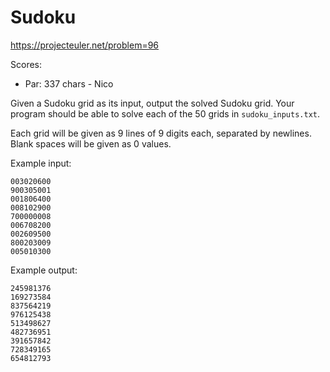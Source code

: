 # Sudoku

https://projecteuler.net/problem=96

Scores:
- Par: 337 chars - Nico

Given a Sudoku grid as its input, output the solved Sudoku grid. Your program should be able to solve each of the 50 grids in `sudoku_inputs.txt`.

Each grid will be given as 9 lines of 9 digits each, separated by newlines. Blank spaces will be given as 0 values.

Example input:
```
003020600
900305001
001806400
008102900
700000008
006708200
002609500
800203009
005010300
```

Example output:
```
245981376
169273584
837564219
976125438
513498627
482736951
391657842
728349165
654812793
```